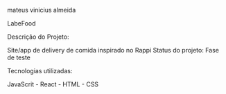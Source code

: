 
mateus vinicius almeida

LabeFood

Descrição do Projeto:

Site/app de delivery de comida inspirado no Rappi
Status do projeto: Fase de teste

Tecnologias utilizadas:

JavaScrit - React - HTML - CSS





